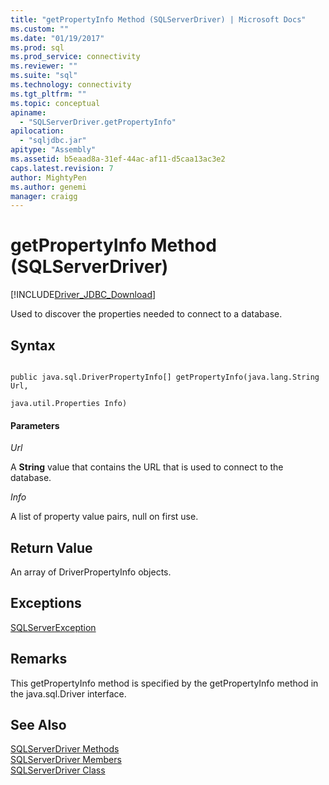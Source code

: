 ```yaml
---
title: "getPropertyInfo Method (SQLServerDriver) | Microsoft Docs"
ms.custom: ""
ms.date: "01/19/2017"
ms.prod: sql
ms.prod_service: connectivity
ms.reviewer: ""
ms.suite: "sql"
ms.technology: connectivity
ms.tgt_pltfrm: ""
ms.topic: conceptual
apiname: 
  - "SQLServerDriver.getPropertyInfo"
apilocation: 
  - "sqljdbc.jar"
apitype: "Assembly"
ms.assetid: b5eaad8a-31ef-44ac-af11-d5caa13ac3e2
caps.latest.revision: 7
author: MightyPen
ms.author: genemi
manager: craigg
---
```

# getPropertyInfo Method (SQLServerDriver)
[!INCLUDE[Driver_JDBC_Download](../../../includes/driver_jdbc_download.md)]

  Used to discover the properties needed to connect to a database.  
  
## Syntax  
  
```  
  
public java.sql.DriverPropertyInfo[] getPropertyInfo(java.lang.String Url,  
                                                     java.util.Properties Info)  
```  
  
#### Parameters  
 *Url*  
  
 A **String** value that contains the URL that is used to connect to the database.  
  
 *Info*  
  
 A list of property value pairs, null on first use.  
  
## Return Value  
 An array of DriverPropertyInfo objects.  
  
## Exceptions  
 [SQLServerException](../../../connect/jdbc/reference/sqlserverexception-class.md)  
  
## Remarks  
 This getPropertyInfo method is specified by the getPropertyInfo method in the java.sql.Driver interface.  
  
## See Also  
 [SQLServerDriver Methods](../../../connect/jdbc/reference/sqlserverdriver-methods.md)   
 [SQLServerDriver Members](../../../connect/jdbc/reference/sqlserverdriver-members.md)   
 [SQLServerDriver Class](../../../connect/jdbc/reference/sqlserverdriver-class.md)  
  
  
